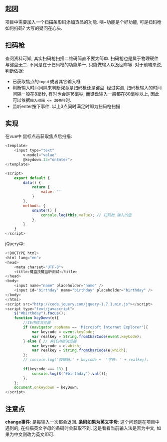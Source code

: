 ## 起因
项目中需要加入一个扫描条形码添加货品的功能. 咦~功能是个好功能, 可是扫码枪如何扫码? 大写的疑问在心头.

## 扫码枪
查阅资料可知, 其实扫码枪扫描二维码简直不要太简单. 
扫码枪也是属于物理硬件与键盘无二. 不同是在于扫码枪的功能单一, 只能做输入以及回车等.
对于前端来说, 判断依据:
- 已获取焦点的`input`或者其它输入框
- 判断输入时间间隔来判断究竟是扫码枪还是键盘. 经过实测, 扫码枪输入的时间间隔一般在8毫秒, 有时也会是16毫秒, 而键盘输入一般都在80毫秒以上, 因此可以依据`输入间隔 <= 30毫秒`时.
- 监听enter按下事件.
以上3点同时满足时即为扫码枪扫描

## 实现
在vue中 鼠标点击获取焦点后扫描:
```js
<template>
    <input type="text"
        v-model="value"
        @keydown.13="onEnter">
</template>

<script>
    export default {
        data() {
            return {
                value: ''
            }
        },
        methods: {
            onEnter() {
                console.log(this.value); // 扫码枪 输入的值
            },
        }
    }
</script>
```

jQuery中:
```js
<!DOCTYPE html>  
<html lang="en">  
<head>  
    <meta charset="UTF-8">  
    <title>键盘按键监听测试</title>  
</head>  
<body>  
    <input name="name" placeholder="name" />  
    <input id='birthday' name="birthday" placeholder="birthday" />  
</body>  
</html>  
<script src="http://code.jquery.com/jquery-1.7.1.min.js"></script>  
<script type="text/javascript">  
    $("#birthday").focus();  
    function keyDown(e){  
        //IE内核浏览器  
        if (navigator.appName == 'Microsoft Internet Explorer'){  
            var keycode = event.keyCode;  
            var realkey = String.fromCharCode(event.keyCode);  
        } else { // 非IE内核浏览器  
            var keycode = e.which;  
            var realkey = String.fromCharCode(e.which);  
        }; 
        // console.log('按键码:' + keycode +  '字符: ' + realkey);  
  
        if(keycode === 13) {  
            console.log($("#birthday").val());  
        };
    };
    document.onkeydown = keyDown;
</script>
```

## 注意点
**change事件**: 是每输入一次都会返回.
**条码如果为英文字母**: 这个问题是在项目中遇到的, 在扫描英文字母的条码时会获取不到. 这是看看当前输入法是否为中文, 如果为中文则改为英文即可.
